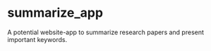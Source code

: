 # summarize_app
A potential website-app to summarize research papers and present important keywords.
